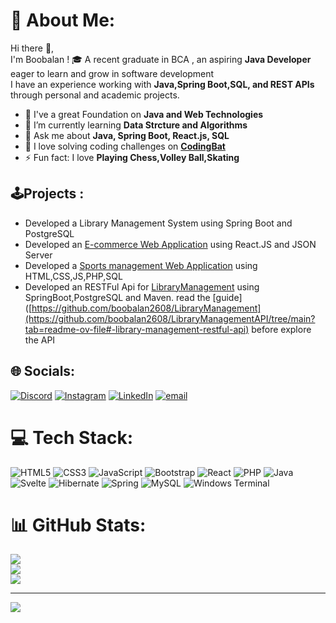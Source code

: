 # 💫 About Me:
Hi there 👋, <br>I'm Boobalan ! 🎓 A recent graduate in BCA , an aspiring **Java Developer** eager to learn and grow in software development <br> I have an experience working with **Java,Spring Boot,SQL, and REST APIs** through personal and academic projects. 
- 🔭 I've a great Foundation on **Java and Web Technologies**
- 🌱 I’m currently learning **Data Strcture and Algorithms**
- 💬 Ask me about **Java, Spring Boot, React.js, SQL**  
- 🎯 I love solving coding challenges on **[CodingBat](https://codingbat.com/)**  
- ⚡ Fun fact: I love **Playing Chess,Volley Ball,Skating**

## 🕹️Projects :
   - Developed a Library Management System using Spring Boot and PostgreSQL
   - Developed an [E-commerce Web Application](https://boobalan2608.github.io/ecommercedemo/#) using React.JS and JSON Server
   - Developed a [Sports management Web Application](http://bcaproject.free.nf) using HTML,CSS,JS,PHP,SQL
   - Developed an RESTFul Api for [LibraryManagement](https://librarymanagementapi-wpdl.onrender.com) using SpringBoot,PostgreSQL and Maven. read the [guide]([https://github.com/boobalan2608/LibraryManagement](https://github.com/boobalan2608/LibraryManagementAPI/tree/main?tab=readme-ov-file#-library-management-restful-api) before explore the API
## 🌐 Socials:
[![Discord](https://img.shields.io/badge/Discord-%237289DA.svg?logo=discord&logoColor=white)](https://discord.gg/bala.reformDAO#4194) [![Instagram](https://img.shields.io/badge/Instagram-%23E4405F.svg?logo=Instagram&logoColor=white)](https://instagram.com/0xboobalan) [![LinkedIn](https://img.shields.io/badge/LinkedIn-%230077B5.svg?logo=linkedin&logoColor=white)](https://linkedin.com/in/boobaland2608) [![email](https://img.shields.io/badge/Email-D14836?logo=gmail&logoColor=white)](mailto:boobalandharani26@gmail.com) 

# 💻 Tech Stack:
![HTML5](https://img.shields.io/badge/html5-%23E34F26.svg?style=for-the-badge&logo=html5&logoColor=white) ![CSS3](https://img.shields.io/badge/css3-%231572B6.svg?style=for-the-badge&logo=css3&logoColor=white) ![JavaScript](https://img.shields.io/badge/javascript-%23323330.svg?style=for-the-badge&logo=javascript&logoColor=%23F7DF1E) ![Bootstrap](https://img.shields.io/badge/bootstrap-%238511FA.svg?style=for-the-badge&logo=bootstrap&logoColor=white) ![React](https://img.shields.io/badge/react-%2320232a.svg?style=for-the-badge&logo=react&logoColor=%2361DAFB) ![PHP](https://img.shields.io/badge/php-%23777BB4.svg?style=for-the-badge&logo=php&logoColor=white) ![Java](https://img.shields.io/badge/java-%23ED8B00.svg?style=for-the-badge&logo=openjdk&logoColor=white) ![Svelte](https://img.shields.io/badge/svelte-%23f1413d.svg?style=for-the-badge&logo=svelte&logoColor=white) ![Hibernate](https://img.shields.io/badge/Hibernate-59666C?style=for-the-badge&logo=Hibernate&logoColor=white) ![Spring](https://img.shields.io/badge/spring-%236DB33F.svg?style=for-the-badge&logo=spring&logoColor=white) ![MySQL](https://img.shields.io/badge/mysql-4479A1.svg?style=for-the-badge&logo=mysql&logoColor=white) ![Windows Terminal](https://img.shields.io/badge/Windows%20Terminal-%234D4D4D.svg?style=for-the-badge&logo=windows-terminal&logoColor=white)
# 📊 GitHub Stats:
![](https://github-readme-stats.vercel.app/api?username=Boobalan2608&theme=dark&hide_border=false&include_all_commits=true&count_private=false)<br/>
![](https://github-readme-streak-stats.herokuapp.com/?user=Boobalan2608&theme=dark&hide_border=false)<br/>
![](https://github-readme-stats.vercel.app/api/top-langs/?username=Boobalan2608&theme=dark&hide_border=false&include_all_commits=false&count_private=false&layout=compact)

---
[![](https://visitcount.itsvg.in/api?id=Boobalan2608&icon=0&color=0)](https://visitcount.itsvg.in)

<!-- Proudly created with GPRM ( https://gprm.itsvg.in ) -->
